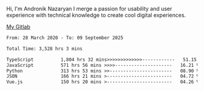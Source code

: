 Hi, I'm Andronik Nazaryan
I merge a passion for usability and user experience with technical knowledge to create cool digital experiences.

[My Gitlab](https://gitlab.com/anridev24)

<!--START_SECTION:waka-->

```txt
From: 28 March 2020 - To: 09 September 2025

Total Time: 3,528 hrs 3 mins

TypeScript          1,804 hrs 32 mins>>>>>>>>>>>>>------------   51.15 %
JavaScript          571 hrs 56 mins >>>>---------------------   16.21 %
Python              313 hrs 53 mins >>-----------------------   08.90 %
JSON                166 hrs 21 mins >------------------------   04.72 %
Vue.js              150 hrs 20 mins >------------------------   04.26 %
```

<!--END_SECTION:waka-->

